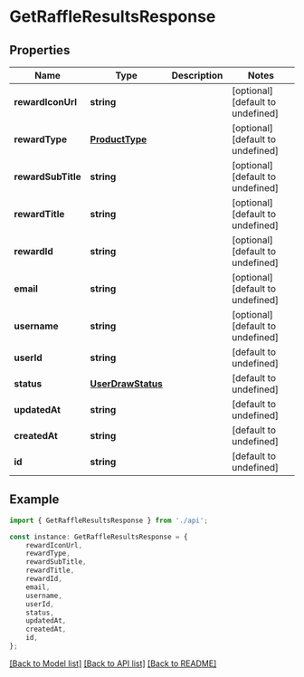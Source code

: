 # GetRaffleResultsResponse


## Properties

Name | Type | Description | Notes
------------ | ------------- | ------------- | -------------
**rewardIconUrl** | **string** |  | [optional] [default to undefined]
**rewardType** | [**ProductType**](ProductType.md) |  | [optional] [default to undefined]
**rewardSubTitle** | **string** |  | [optional] [default to undefined]
**rewardTitle** | **string** |  | [optional] [default to undefined]
**rewardId** | **string** |  | [optional] [default to undefined]
**email** | **string** |  | [optional] [default to undefined]
**username** | **string** |  | [optional] [default to undefined]
**userId** | **string** |  | [default to undefined]
**status** | [**UserDrawStatus**](UserDrawStatus.md) |  | [default to undefined]
**updatedAt** | **string** |  | [default to undefined]
**createdAt** | **string** |  | [default to undefined]
**id** | **string** |  | [default to undefined]

## Example

```typescript
import { GetRaffleResultsResponse } from './api';

const instance: GetRaffleResultsResponse = {
    rewardIconUrl,
    rewardType,
    rewardSubTitle,
    rewardTitle,
    rewardId,
    email,
    username,
    userId,
    status,
    updatedAt,
    createdAt,
    id,
};
```

[[Back to Model list]](../README.md#documentation-for-models) [[Back to API list]](../README.md#documentation-for-api-endpoints) [[Back to README]](../README.md)
